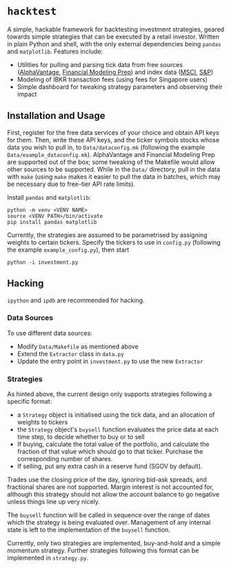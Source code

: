 # `hacktest`

A simple, hackable framework for backtesting investment strategies, geared towards simple strategies that can be executed by a retail investor. Written in plain Python and shell, with the only external dependencies being `pandas` and `matplotlib`. Features include:
- Utilities for pulling and parsing tick data from free sources ([AlphaVantage](https://www.alphavantage.co/), [Financial Modeling Prep](https://site.financialmodelingprep.com/)) and index data ([MSCI](https://www.msci.com/indexes), [S&P](https://www.spglobal.com/spdji/en/index-family/equity/us-equity/))
- Modeling of IBKR transaction fees (using fees for Singapore users)
- Simple dashboard for tweaking strategy parameters and observing their impact

## Installation and Usage

First, register for the free data services of your choice and obtain API keys for them. Then, write these API keys, and the ticker symbols stocks whose data you wish to pull in, to `Data/dataconfig.mk` (following the example `Data/example_dataconfig.mk`). AlphaVantage and Financial Modeling Prep are supported out of the box; some tweaking of the Makefile would allow other sources to be supported. While in the `Data/` directory, pull in the data with `make` (using `make` makes it easier to pull the data in batches, which may be necessary due to free-tier API rate limits).

Install `pandas` and `matplotlib`:
```
python -m venv <VENV NAME>
source <VENV PATH>/bin/activate
pip install pandas matplotlib
```

Currently, the strategies are assumed to be parametrised by assigning weights to certain tickers. Specify the tickers to use in `config.py` (following the example `example_config.py`), then start
```
python -i investment.py
```

## Hacking

`ipython` and `ipdb` are recommended for hacking.

### Data Sources

To use different data sources:
- Modify `Data/Makefile` as mentioned above
- Extend the `Extractor` class in `data.py`
- Update the entry point in `investment.py` to use the new `Extractor`

### Strategies

As hinted above, the current design only supports strategies following a specific format:
- a `Strategy` object is initialised using the tick data, and an allocation of weights to tickers
- the `Strategy` object's `buysell` function evaluates the price data at each time step, to decide whether to buy or to sell
- If buying, calculate the total value of the portfolio, and calculate the fraction of that value which should go to that ticker. Purchase the corresponding number of shares.
- If selling, put any extra cash in a reserve fund (SGOV by default).

Trades use the closing price of the day, ignoring bid-ask spreads, and fractional shares are not supported. Margin interest is not accounted for, although this strategy should not allow the account balance to go negative unless things line up very nicely.

The `buysell` function will be called in sequence over the range of dates which the strategy is being evaluated over. Management of any internal state is left to the implementation of the `buysell` function.

Currently, only two strategies are implemented, buy-and-hold and a simple momentum strategy. Further strategies following this format can be implemented in `strategy.py`.

